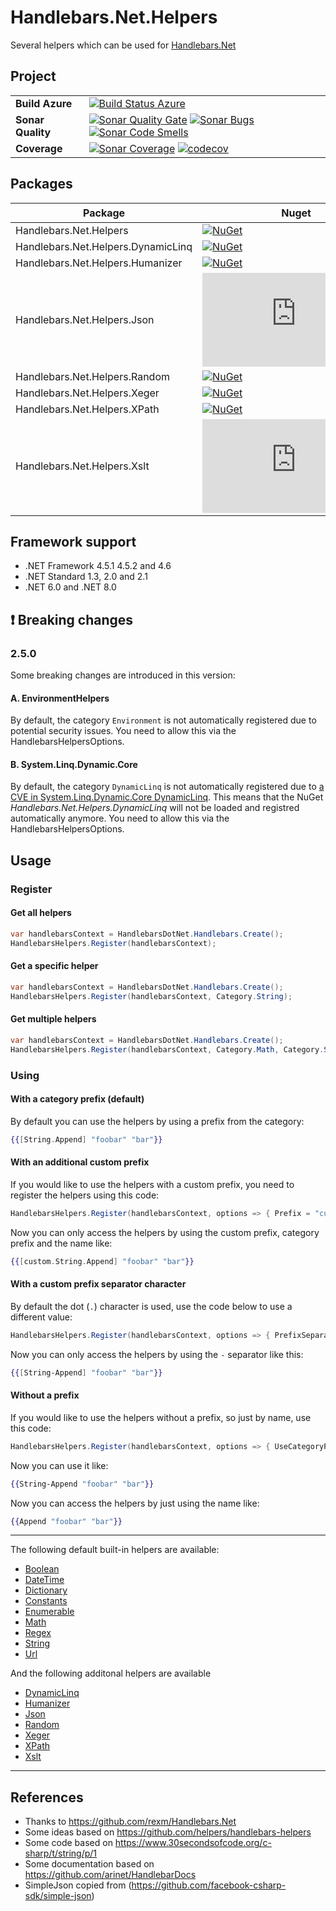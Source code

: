 # Handlebars.Net.Helpers
Several helpers which can be used for [Handlebars.Net](https://github.com/rexm/Handlebars.Net)

## Project
| | |
| --- | --- |
| **Build Azure** | [![Build Status Azure](https://dev.azure.com/stef/Handlebars.Net.Helpers/_apis/build/status/CI?branchName=master)](https://dev.azure.com/stef/Handlebars.Net.Helpers/_build/latest?definitionId=36&branchName=master) |
| **Sonar Quality** | [![Sonar Quality Gate](https://sonarcloud.io/api/project_badges/measure?project=Handlebars.Net.Helpers&metric=alert_status)](https://sonarcloud.io/project/issues?id=Handlebars.Net.Helpers) [![Sonar Bugs](https://sonarcloud.io/api/project_badges/measure?project=Handlebars.Net.Helpers&metric=bugs)](https://sonarcloud.io/project/issues?id=Handlebars.Net.Helpers&resolved=false&types=BUG) [![Sonar Code Smells](https://sonarcloud.io/api/project_badges/measure?project=Handlebars.Net.Helpers&metric=code_smells)](https://sonarcloud.io/project/issues?id=Handlebars.Net.Helpers&resolved=false&types=CODE_SMELL)|
| **Coverage** | [![Sonar Coverage](https://sonarcloud.io/api/project_badges/measure?project=Handlebars.Net.Helpers&metric=coverage)](https://sonarcloud.io/component_measures?id=Handlebars.Net.Helpers&metric=coverage) [![codecov](https://codecov.io/gh/StefH/Handlebars.Net.Helpers/branch/master/graph/badge.svg)](https://codecov.io/gh/StefH/Handlebars.Net.Helpers) |

## Packages

| Package | Nuget | MyGet [:information_source:](https://github.com/StefH/Handlebars.Net.Helpers/wiki/MyGet) |
| --- | --- | --- |
| Handlebars.Net.Helpers |[![NuGet](https://img.shields.io/nuget/v/Handlebars.Net.Helpers)](https://www.nuget.org/packages/Handlebars.Net.Helpers) | [![MyGet](https://img.shields.io/myget/handlebars_net_helpers/vpre/Handlebars.Net.Helpers?label=MyGet)](https://www.myget.org/feed/handlebars_net_helpers/package/nuget/Handlebars.Net.Helpers)|
| Handlebars.Net.Helpers.DynamicLinq |[![NuGet](https://img.shields.io/nuget/v/Handlebars.Net.Helpers.DynamicLinq)](https://www.nuget.org/packages/Handlebars.Net.Helpers.DynamicLinq) | [![MyGet](https://img.shields.io/myget/handlebars_net_helpers/vpre/Handlebars.Net.Helpers.DynamicLinq?label=MyGet)](https://www.myget.org/feed/handlebars_net_helpers/package/nuget/Handlebars.Net.Helpers.DynamicLinq)|
| Handlebars.Net.Helpers.Humanizer |[![NuGet](https://img.shields.io/nuget/v/Handlebars.Net.Helpers.Humanizer)](https://www.nuget.org/packages/Handlebars.Net.Helpers.Humanizer) | [![MyGet](https://img.shields.io/myget/handlebars_net_helpers/vpre/Handlebars.Net.Helpers.Humanizer?label=MyGet)](https://www.myget.org/feed/handlebars_net_helpers/package/nuget/Handlebars.Net.Helpers.Humanizer)|
| Handlebars.Net.Helpers.Json |[![NuGet](https://img.shields.io/nuget/v/Handlebars.Net.Helpers.Json)](https://www.nuget.org/packages/Handlebars.Net.Helpers.Json) | [![MyGet](https://img.shields.io/myget/handlebars_net_helpers/vpre/Handlebars.Net.Helpers.Json?label=MyGet)](https://www.myget.org/feed/handlebars_net_helpers/package/nuget/Handlebars.Net.Helpers.Json)|
| Handlebars.Net.Helpers.Random |[![NuGet](https://img.shields.io/nuget/v/Handlebars.Net.Helpers.Random)](https://www.nuget.org/packages/Handlebars.Net.Helpers.Random) | [![MyGet](https://img.shields.io/myget/handlebars_net_helpers/vpre/Handlebars.Net.Helpers.Random?label=MyGet)](https://www.myget.org/feed/handlebars_net_helpers/package/nuget/Handlebars.Net.Helpers.Random)|
| Handlebars.Net.Helpers.Xeger |[![NuGet](https://img.shields.io/nuget/v/Handlebars.Net.Helpers.Xeger)](https://www.nuget.org/packages/Handlebars.Net.Helpers.Xeger) | [![MyGet](https://img.shields.io/myget/handlebars_net_helpers/vpre/Handlebars.Net.Helpers.Xeger?label=MyGet)](https://www.myget.org/feed/handlebars_net_helpers/package/nuget/Handlebars.Net.Helpers.Xeger)|
| Handlebars.Net.Helpers.XPath |[![NuGet](https://img.shields.io/nuget/v/Handlebars.Net.Helpers.XPath)](https://www.nuget.org/packages/Handlebars.Net.Helpers.XPath) | [![MyGet](https://img.shields.io/myget/handlebars_net_helpers/vpre/Handlebars.Net.Helpers.XPath?label=MyGet)](https://www.myget.org/feed/handlebars_net_helpers/package/nuget/Handlebars.Net.Helpers.XPath)|
| Handlebars.Net.Helpers.Xslt |[![NuGet](https://img.shields.io/nuget/v/Handlebars.Net.Helpers.Xslt)](https://www.nuget.org/packages/Handlebars.Net.Helpers.Xslt) | [![MyGet](https://img.shields.io/myget/handlebars_net_helpers/vpre/Handlebars.Net.Helpers.Xslt?label=MyGet)](https://www.myget.org/feed/handlebars_net_helpers/package/nuget/Handlebars.Net.Helpers.Xslt)|

## Framework support
- .NET Framework 4.5.1 4.5.2 and 4.6
- .NET Standard 1.3, 2.0 and 2.1
- .NET 6.0 and .NET 8.0

## :exclamation: Breaking changes

### 2.5.0
Some breaking changes are introduced in this version:

#### A. EnvironmentHelpers
By default, the category `Environment` is not automatically registered due to potential security issues.
You need to allow this via the HandlebarsHelpersOptions.

#### B. System.Linq.Dynamic.Core
By default, the category `DynamicLinq` is not automatically registered due to [a CVE in System.Linq.Dynamic.Core DynamicLinq](https://github.com/zzzprojects/System.Linq.Dynamic.Core/issues/867).
This means that the NuGet *Handlebars.Net.Helpers.DynamicLinq* will not be loaded and registred automatically anymore. 
You need to allow this via the HandlebarsHelpersOptions.

## Usage

### Register

#### Get all helpers
``` c#
var handlebarsContext = HandlebarsDotNet.Handlebars.Create();
HandlebarsHelpers.Register(handlebarsContext);
```

#### Get a specific helper
``` c#
var handlebarsContext = HandlebarsDotNet.Handlebars.Create();
HandlebarsHelpers.Register(handlebarsContext, Category.String);
```

#### Get multiple helpers
``` c#
var handlebarsContext = HandlebarsDotNet.Handlebars.Create();
HandlebarsHelpers.Register(handlebarsContext, Category.Math, Category.String);
```

### Using

#### With a category prefix (default)
By default you can use the helpers by using a prefix from the category:
``` handlebars
{{[String.Append] "foobar" "bar"}}
```

#### With an additional custom prefix
If you would like to use the helpers with a custom prefix, you need to register the helpers using this code:
``` c#
HandlebarsHelpers.Register(handlebarsContext, options => { Prefix = "custom"; });
```

Now you can only access the helpers by using the custom prefix, category prefix and the name like:
```handlebars
{{[custom.String.Append] "foobar" "bar"}}
```

#### With a custom prefix separator character
By default the dot (`.`) character is used, use the code below to use a different value:

``` c#
HandlebarsHelpers.Register(handlebarsContext, options => { PrefixSeparator = "-"; });
```

Now you can only access the helpers by using the `-` separator like this:
```handlebars
{{[String-Append] "foobar" "bar"}}
```

#### Without a prefix
If you would like to use the helpers without a prefix, so just by name, use this code:
``` c#
HandlebarsHelpers.Register(handlebarsContext, options => { UseCategoryPrefix = false; });
```

Now you can use it like:
``` handlebars
{{String-Append "foobar" "bar"}}
```

Now you can access the helpers by just using the name like:
```handlebars
{{Append "foobar" "bar"}}
```

***

The following default built-in helpers are available:
- [Boolean](https://github.com/StefH/Handlebars.Net.Helpers/wiki/Boolean)
- [DateTime](https://github.com/StefH/Handlebars.Net.Helpers/wiki/DateTime)
- [Dictionary](https://github.com/StefH/Handlebars.Net.Helpers/wiki/Dictionary)
- [Constants](https://github.com/StefH/Handlebars.Net.Helpers/wiki/Constants)
- [Enumerable](https://github.com/StefH/Handlebars.Net.Helpers/wiki/Enumerable)
- [Math](https://github.com/StefH/Handlebars.Net.Helpers/wiki/Math)
- [Regex](https://github.com/StefH/Handlebars.Net.Helpers/wiki/Regex)
- [String](https://github.com/StefH/Handlebars.Net.Helpers/wiki/String)
- [Url](https://github.com/StefH/Handlebars.Net.Helpers/wiki/Url)

And the following additonal helpers are available
- [DynamicLinq](https://github.com/Handlebars-Net/Handlebars.Net.Helpers/wiki/DynamicLinq)
- [Humanizer](https://github.com/Handlebars-Net/Handlebars.Net.Helpers/wiki/Humanizer)
- [Json](https://github.com/Handlebars-Net/Handlebars.Net.Helpers/wiki/Json)
- [Random](https://github.com/Handlebars-Net/Handlebars.Net.Helpers/wiki/Random)
- [Xeger](https://github.com/Handlebars-Net/Handlebars.Net.Helpers/wiki/Xeger)
- [XPath](https://github.com/Handlebars-Net/Handlebars.Net.Helpers/wiki/XPath)
- [Xslt](https://github.com/Handlebars-Net/Handlebars.Net.Helpers/wiki/Xslt)

***
## References
- Thanks to https://github.com/rexm/Handlebars.Net
- Some ideas based on https://github.com/helpers/handlebars-helpers
- Some code based on https://www.30secondsofcode.org/c-sharp/t/string/p/1
- Some documentation based on https://github.com/arinet/HandlebarDocs
- SimpleJson copied from (https://github.com/facebook-csharp-sdk/simple-json)
